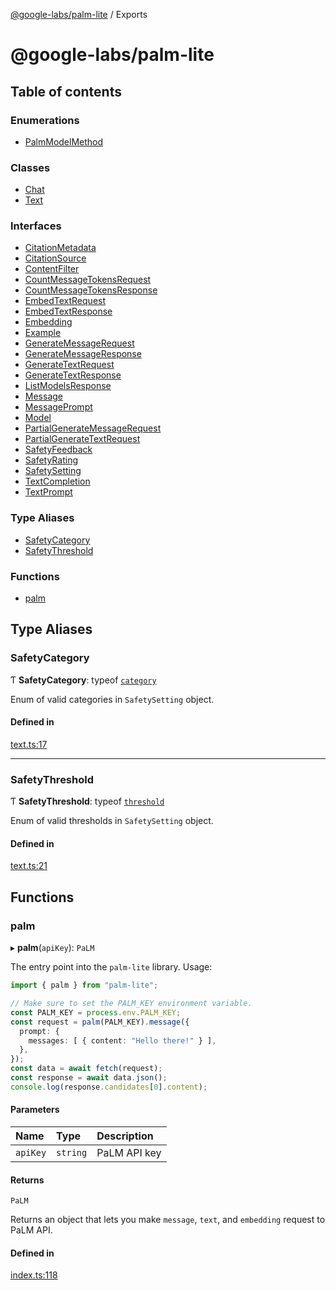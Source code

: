 [@google-labs/palm-lite](README.md) / Exports

# @google-labs/palm-lite

## Table of contents

### Enumerations

- [PalmModelMethod](enums/PalmModelMethod.md)

### Classes

- [Chat](classes/Chat.md)
- [Text](classes/Text.md)

### Interfaces

- [CitationMetadata](interfaces/CitationMetadata.md)
- [CitationSource](interfaces/CitationSource.md)
- [ContentFilter](interfaces/ContentFilter.md)
- [CountMessageTokensRequest](interfaces/CountMessageTokensRequest.md)
- [CountMessageTokensResponse](interfaces/CountMessageTokensResponse.md)
- [EmbedTextRequest](interfaces/EmbedTextRequest.md)
- [EmbedTextResponse](interfaces/EmbedTextResponse.md)
- [Embedding](interfaces/Embedding.md)
- [Example](interfaces/Example.md)
- [GenerateMessageRequest](interfaces/GenerateMessageRequest.md)
- [GenerateMessageResponse](interfaces/GenerateMessageResponse.md)
- [GenerateTextRequest](interfaces/GenerateTextRequest.md)
- [GenerateTextResponse](interfaces/GenerateTextResponse.md)
- [ListModelsResponse](interfaces/ListModelsResponse.md)
- [Message](interfaces/Message.md)
- [MessagePrompt](interfaces/MessagePrompt.md)
- [Model](interfaces/Model.md)
- [PartialGenerateMessageRequest](interfaces/PartialGenerateMessageRequest.md)
- [PartialGenerateTextRequest](interfaces/PartialGenerateTextRequest.md)
- [SafetyFeedback](interfaces/SafetyFeedback.md)
- [SafetyRating](interfaces/SafetyRating.md)
- [SafetySetting](interfaces/SafetySetting.md)
- [TextCompletion](interfaces/TextCompletion.md)
- [TextPrompt](interfaces/TextPrompt.md)

### Type Aliases

- [SafetyCategory](modules.md#safetycategory)
- [SafetyThreshold](modules.md#safetythreshold)

### Functions

- [palm](modules.md#palm)

## Type Aliases

### SafetyCategory

Ƭ **SafetyCategory**: typeof [`category`](interfaces/SafetySetting.md#category)

Enum of valid categories in `SafetySetting` object.

#### Defined in

[text.ts:17](https://github.com/Chizobaonorh/labs-prototypes/blob/66eed2a/seeds/palm-lite/src/text.ts#L17)

___

### SafetyThreshold

Ƭ **SafetyThreshold**: typeof [`threshold`](interfaces/SafetySetting.md#threshold)

Enum of valid thresholds in `SafetySetting` object.

#### Defined in

[text.ts:21](https://github.com/Chizobaonorh/labs-prototypes/blob/66eed2a/seeds/palm-lite/src/text.ts#L21)

## Functions

### palm

▸ **palm**(`apiKey`): `PaLM`

The entry point into the `palm-lite` library. Usage:
```typescript
import { palm } from "palm-lite";

// Make sure to set the PALM_KEY environment variable.
const PALM_KEY = process.env.PALM_KEY;
const request = palm(PALM_KEY).message({
  prompt: {
    messages: [ { content: "Hello there!" } ],
  },
});
const data = await fetch(request);
const response = await data.json();
console.log(response.candidates[0].content);
```

#### Parameters

| Name | Type | Description |
| :------ | :------ | :------ |
| `apiKey` | `string` | PaLM API key |

#### Returns

`PaLM`

Returns an object that lets you make `message`, `text`, and `embedding` request to PaLM API.

#### Defined in

[index.ts:118](https://github.com/Chizobaonorh/labs-prototypes/blob/66eed2a/seeds/palm-lite/src/index.ts#L118)
